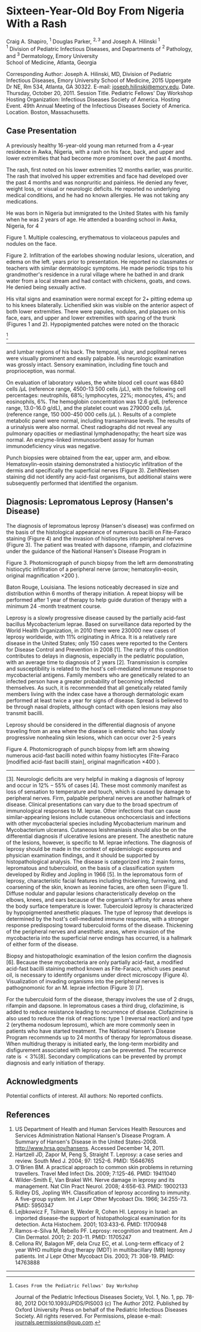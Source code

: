 # Sixteen-Year-Old Boy From Nigeria With a Rash 

Craig A. Shapiro, ${ }^{1}$ Douglas Parker, ${ }^{2,3}$ and Joseph A. Hilinski ${ }^{1}$<br>${ }^{1}$ Division of Pediatric Infectious Diseases, and Departments of ${ }^{2}$ Pathology, and ${ }^{3}$ Dermatology, Emory University<br>School of Medicine, Atlanta, Georgia

Corresponding Author: Joseph A. Hilinski, MD, Division of Pediatric Infectious Diseases, Emory University School of Medicine, 2015 Uppergate Dr NE, Rm 534, Atlanta, GA 30322.
E-mail: joseph.hilinski@emory.edu.
Date. Thursday, October 20, 2011.
Session Title. Pediatric Fellows' Day Workshop Hosting Organization: Infectious Diseases Society of America.
Hosting Event. 49th Annual Meeting of the Infectious Diseases Society of America.
Location. Boston, Massachusetts.

## Case Presentation

A previously healthy 16-year-old young man returned from a 4-year residence in Awka, Nigeria, with a rash on his face, back, and upper and lower extremities that had become more prominent over the past 4 months.

The rash, first noted on his lower extremities 12 months earlier, was pruritic. The rash that involved his upper extremities and face had developed over the past 4 months and was nonpruritic and painless. He denied any fever, weight loss, or visual or neurologic deficits. He reported no underlying medical conditions, and he had no known allergies. He was not taking any medications.

He was born in Nigeria but immigrated to the United States with his family when he was 2 years of age. He attended a boarding school in Awka, Nigeria, for 4



Figure 1. Multiple coalescing, erythematous to violaceous papules and nodules on the face.



Figure 2. Infiltration of the earlobes showing nodular lesions, ulceration, and edema on the left.
years prior to presentation. He reported no classmates or teachers with similar dermatologic symptoms. He made periodic trips to his grandmother's residence in a rural village where he bathed in and drank water from a local stream and had contact with chickens, goats, and cows. He denied being sexually active.

His vital signs and examination were normal except for $2+$ pitting edema up to his knees bilaterally. Lichenified skin was visible on the anterior aspect of both lower extremities. There were papules, nodules, and plaques on his face, ears, and upper and lower extremities with sparing of the trunk (Figures 1 and 2). Hypopigmented patches were noted on the thoracic

[^0]
[^0]:    Cases From the Pediatric Fellows' Day Workshop
    Journal of the Pediatric Infectious Diseases Society, Vol. 1, No. 1, pp. 78-80, 2012
    DOI:10.1093/JPIDS/PIS003
    (c) The Author 2012. Published by Oxford University Press on behalf of the Pediatric Infectious Diseases Society. All rights reserved. For Permissions, please e-mail: journals.permissions@oup.com.




---

and lumbar regions of his back. The temporal, ulnar, and popliteal nerves were visually prominent and easily palpable. His neurologic examination was grossly intact. Sensory examination, including fine touch and proprioception, was normal.

On evaluation of laboratory values, the white blood cell count was 6840 cells $/ \mu \mathrm{L}$ (reference range, 4500-13 500 cells $/ \mu \mathrm{L})$, with the following cell percentages: neutrophils, $68 \%$; lymphocytes, $22 \%$; monocytes, $4 \%$; and eosinophils, $6 \%$. The hemoglobin concentration was $12.6 \mathrm{~g} / \mathrm{dL}$ (reference range, 13.0-16.0 g/dL), and the platelet count was 279000 cells $/ \mu \mathrm{L}$ (reference range, 150 000-450 000 cells $/ \mu \mathrm{L}$ ). Results of a complete metabolic panel were normal, including transaminase levels. The results of a urinalysis were also normal. Chest radiographs did not reveal any pulmonary opacities or mediastinal lymphadenopathy; the heart size was normal. An enzyme-linked immunosorbent assay for human immunodeficiency virus was negative.

Punch biopsies were obtained from the ear, upper arm, and elbow. Hematoxylin-eosin staining demonstrated a histiocytic infiltration of the dermis and specifically the superficial nerves (Figure 3). ZiehlNeelsen staining did not identify any acid-fast organisms, but additional stains were subsequently performed that identified the organism.

## Diagnosis: Lepromatous Leprosy (Hansen's Disease)

The diagnosis of lepromatous leprosy (Hansen's disease) was confirmed on the basis of the histological appearance of numerous bacilli on Fite-Faraco staining (Figure 4) and the invasion of histiocytes into peripheral nerves (Figure 3). The patient was treated with dapsone, rifampin, and clofazimine under the guidance of the National Hansen's Disease Program in



Figure 3. Photomicrograph of punch biopsy from the left arm demonstrating histiocytic infiltration of a peripheral nerve (arrow; hematoxylin-eosin, original magnification $\times 200$ ).

Baton Rouge, Louisiana. The lesions noticeably decreased in size and distribution within 6 months of therapy initiation. A repeat biopsy will be performed after 1 year of therapy to help guide duration of therapy with a minimum 24 -month treatment course.

Leprosy is a slowly progressive disease caused by the partially acid-fast bacillus Mycobacterium leprae. Based on surveillance data reported by the World Health Organization, in 2010 there were 230000 new cases of leprosy worldwide, with $11 \%$ originating in Africa. It is a relatively rare disease in the United States; only 150 cases were reported to the Centers for Disease Control and Prevention in 2008 [1]. The rarity of this condition contributes to delays in diagnosis, especially in the pediatric population, with an average time to diagnosis of 2 years [2]. Transmission is complex and susceptibility is related to the host's cell-mediated immune response to mycobacterial antigens. Family members who are genetically related to an infected person have a greater probability of becoming infected themselves. As such, it is recommended that all genetically related family members living with the index case have a thorough dermatologic exam performed at least twice a year for signs of disease. Spread is believed to be through nasal droplets, although contact with open lesions may also transmit bacilli.

Leprosy should be considered in the differential diagnosis of anyone traveling from an area where the disease is endemic who has slowly progressive nonhealing skin lesions, which can occur over 2-5 years



Figure 4. Photomicrograph of punch biopsy from left arm showing numerous acid-fast bacilli noted within foamy histiocytes (Fite-Faraco [modified acid-fast bacilli stain], original magnification $\times 400$ ).




---

[3]. Neurologic deficits are very helpful in making a diagnosis of leprosy and occur in $12 \%-55 \%$ of cases [4]. These most commonly manifest as loss of sensation to temperature and touch, which is caused by damage to peripheral nerves. Firm, palpable peripheral nerves are another hallmark of disease. Clinical presentations can vary due to the broad spectrum of immunological responses to M. leprae. Other infections that can cause similar-appearing lesions include cutaneous onchocerciasis and infections with other mycobacterial species including Mycobacterium marinum and Mycobacterium ulcerans. Cutaneous leishmaniasis should also be on the differential diagnosis if ulcerative lesions are present. The anesthetic nature of the lesions, however, is specific to M. leprae infections. The diagnosis of leprosy should be made in the context of epidemiologic exposures and physician examination findings, and it should be supported by histopathological analysis. The disease is categorized into 2 main forms, lepromatous and tuberculoid, on the basis of a classification system developed by Ridley and Jopling in 1966 [5]. In the lepromatous form of leprosy, characteristic facial features including thickening, furrowing, and coarsening of the skin, known as leonine facies, are often seen (Figure 1). Diffuse nodular and papular lesions characteristically develop on the elbows, knees, and ears because of the organism's affinity for areas where the body surface temperature is lower. Tuberculoid leprosy is characterized by hypopigmented anesthetic plaques. The type of leprosy that develops is determined by the host's cell-mediated immune response, with a stronger response predisposing toward tuberculoid forms of the disease. Thickening of the peripheral nerves and anesthetic areas, where invasion of the mycobacteria into the superficial nerve endings has occurred, is a hallmark of either form of the disease.

Biopsy and histopathologic examination of the lesion confirm the diagnosis [6]. Because these mycobacteria are only partially acid-fast, a modified acid-fast bacilli staining method known as Fite-Faraco, which uses peanut oil, is necessary to identify organisms under direct microscopy (Figure 4). Visualization of invading organisms into the peripheral nerves is pathognomonic for an M. leprae infection (Figure 3) [7].

For the tuberculoid form of the disease, therapy involves the use of 2 drugs, rifampin and dapsone. In lepromatous cases a third drug, clofazimine, is added to reduce resistance leading to recurrence of disease. Clofazimine is also used to reduce the risk of reactions: type 1 (reversal reaction) and type 2 (erythema nodosum leprosum), which are more commonly seen in patients who have started treatment. The National Hansen's Disease Program recommends up to 24 months of therapy for lepromatous disease. When multidrug therapy is initiated early, the long-term morbidity and disfigurement associated with leprosy can be prevented. The recurrence rate is $<3 \%[8]$. Secondary complications can be prevented by prompt diagnosis and early initiation of therapy.

## Acknowledgments

Potential conflicts of interest. All authors: No reported conflicts.

## References

1. US Department of Health and Human Services Health Resources and Services Administration National Hansen's Disease Program. A Summary of Hansen's Disease in the United States-2008. http://www.hrsa.gov/hansens. Accessed December 14, 2011.
2. Hartzell JD, Zapor M, Peng S, Straight T. Leprosy: a case series and review. South Med J. 2004; 97: 1252-6. PMID: 15646765
3. O'Brien BM. A practical approach to common skin problems in returning travellers. Travel Med Infect Dis. 2009; 7:125-46. PMID: 19411040
4. Wilder-Smith E, Van Brakel WH. Nerve damage in leprosy and its management. Nat Clin Pract Neurol. 2008; 4:656-63. PMID: 19002133
5. Ridley DS, Jopling WH. Classification of leprosy according to immunity. A five-group system. Int J Lepr Other Mycobact Dis. 1966; 34:255-73. PMID: 5950347
6. Lejbkowicz F, Tsilman B, Wexler R, Cohen HI. Leprosy in Israel: an imported disease-the support of histopathological examination for its detection. Acta Histochem. 2001; 103:433-6. PMID: 11700948
7. Ramos-e-Silva M, Rebello PF. Leprosy: recognition and treatment. Am J Clin Dermatol. 2001; 2: 203-11. PMID: 11705247
8. Cellona RV, Balagon MF, dela Cruz EC, et al. Long-term efficacy of 2 year WHO multiple drug therapy (MDT) in multibacillary (MB) leprosy patients. Int J Lepr Other Mycobact Dis. 2003; 71: 308-19. PMID: 14763888



---

